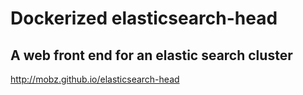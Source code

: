 # Dockerized elasticsearch-head

## A web front end for an elastic search cluster

http://mobz.github.io/elasticsearch-head
